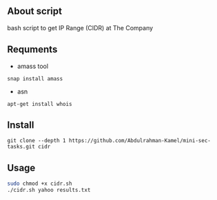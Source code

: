 ## About script
bash script to get IP Range (CIDR) at The Company <br>

## Requments
- amass tool
```console
snap install amass
```
- asn
```console
apt-get install whois
```
## Install
```console
git clone --depth 1 https://github.com/Abdulrahman-Kamel/mini-sec-tasks.git cidr
```

## Usage
```bash
sudo chmod +x cidr.sh
./cidr.sh yahoo results.txt
 ```
